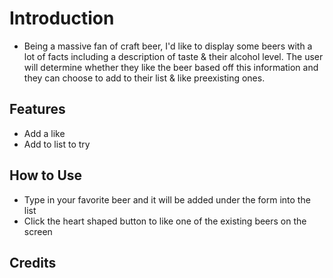 # Introduction

* Being a massive fan of craft beer, I'd like to display some beers with a lot of facts including a description of taste & their alcohol level.
The user will determine whether they like the beer based off this information and they can choose to add to their list & like preexisting ones.

## Features
* Add a like
* Add to list to try

## How to Use
* Type in your favorite beer and it will be added under the form into the list
* Click the heart shaped button to like one of the existing beers on the screen

## Credits

